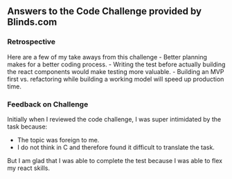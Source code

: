 ## Answers to the Code Challenge provided by Blinds.com

### Retrospective 

Here are a few of my take aways from this challenge
	- Better planning makes for a better coding process.
	- Writing the test before actually building the react components would make testing more valuable. 
	- Building an MVP first vs. refactoring while building a working model will speed up production time.
	

### Feedback on Challenge

Initially when I reviewed the code challenge, I was super intimidated by the task because:

- The topic was foreign to me.
- I do not think in C and therefore found it difficult to translate the task. 

But I am glad that I was able to complete the test because I was able to flex my react skills. 
